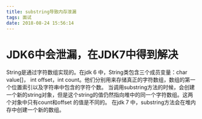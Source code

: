 ```yaml
---
title: substring导致内存泄漏
tags: 面试
date: 2018-08-24 15:56:14
---
```

# JDK6中会泄漏，在JDK7中得到解决

String是通过字符数组实现的。在jdk 6 中，String类包含三个成员变量：char value[]， int offset，int count。他们分别用来存储真正的字符数组，数组的第一个位置索引以及字符串中包含的字符个数。
当调用substring方法的时候，会创建一个新的string对象，但是这个string的值仍然指向堆中的同一个字符数组。这两个对象中只有count和offset 的值是不同的。
在jdk 7 中，substring方法会在堆内存中创建一个新的数组。
